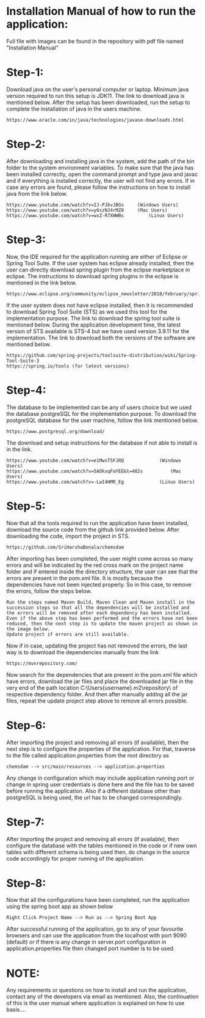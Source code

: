 # Installation Manual of how to run the application:
Full file with images can be found in the repository with pdf file named "Installation Manual"

# Step-1:
Download java on the user's personal computer or laptop. Minimum java version required to run this setup is JDK11. The link to download java is mentioned below. After the setup has been downloaded, run the setup to complete the installation of java in the users machine.

	https://www.oracle.com/in/java/technologies/javase-downloads.html

# Step-2:
After downloading and installing java in the system, add the path of the bin folder to the system environment variables. To make sure that the java has been installed correctly, open the command prompt and type java and javac and if everything is installed correctly, the user will not find any errors. If in case any errors are found, please follow the instructions on how to install java from the link below.
                    
	https://www.youtube.com/watch?v=IJ-PJbvJBGs		(Windows Users)
  	https://www.youtube.com/watch?v=y6szNJ4rMZ0		(Mac Users)
    https://www.youtube.com/watch?v=wxZ-R7XWWBs	        (Linux Users)

# Step-3:
Now, the IDE required for the application running are either of Eclipse or Spring Tool Suite. If the user system has eclipse already installed, then the user can directly download spring plugin from the eclipse marketplace in eclipse. The instructions to download spring plugins in the eclipse is mentioned in the link below.
					
	https://www.eclipse.org/community/eclipse_newsletter/2018/february/springboot.php
If the user system does not have eclipse installed, then it is recommended to download Spring Tool Suite (STS) as we used this tool for the implementation purpose. The link to download the spring tool suite is mentioned below. During the application development time, the latest version of STS available is STS-4 but we have used version 3.9.11 for the implementation. The link to download both the versions of the software are mentioned below.
					
	https://github.com/spring-projects/toolsuite-distribution/wiki/Spring-Tool-Suite-3
	https://spring.io/tools (for latest versions)

# Step-4:
The database to be implemented can be any of users choice but we used the database postgreSQL for the implementation purpose. To download the postgreSQL database for the user machine, follow the link mentioned below.
					
	https://www.postgresql.org/download/
The download and setup instructions for the database if not able to install is in the link.

	https://www.youtube.com/watch?v=e1MwsT5FJRQ			    (Windows Users)
	https://www.youtube.com/watch?v=5AOkxqFaYEE&t=402s		    (Mac Users)
	https://www.youtube.com/watch?v=-LwI4HMR_Eg			    (Linux Users)

# Step-5:
Now that all the tools required to run the application have been installed, download the source code from the github link provided below. After downloading the code, import the project in STS.
					
	https://github.com/SriHarshaBonala/chemsdam

After importing has been completed, the user might come across so many errors and will be indicated by the red cross mark on the project name folder and if entered inside the directory structure, the user can see that the errors are present in the pom.xml file. It is mostly because the dependencies have not been injected properly. So in this case, to remove the errors, follow the steps below.

    Run the steps named Maven Build, Maven Clean and Maven install in the succession steps so that all the dependencies will be installed and the errors will be removed after each dependency has been installed.
    Even if the above step has been performed and the errors have not been reduced, then the next step is to update the maven project as shown in the image below.
    Update project if errors are still available.

Now if in case, updating the project has not removed the errors, the last way is to download the dependencies manually from the link 

	https://mvnrepository.com/
Now search for the dependencies that are present in the pom.xml file which have errors, download the jar files and place the downloaded jar file in the very end of the path location C:\Users\{username}\.m2\repository\ of respective dependency folder. And then after manually adding all the jar files, repeat the update project step above to remove all errors possible.



# Step-6:
After importing the project and removing all errors (if available), then the next step is to configure the properties of the application. For that, traverse to the file called application.properties from the root directory as 
                
	chemsdam --> src/main/resources --> application.properties
Any change in configuration which may include application running port or change in spring user credentials is done here and the file has to be saved before running the application. Also if a different database other than postgreSQL is being used, the url has to be changed correspondingly.



# Step-7:
After importing the project and removing all errors (if available), then configure the database with the tables mentioned in the code or if new own tables with different schema is being used then, do change in the source code accordingly for proper running of the application.



# Step-8: 
Now that all the configurations have been completed, run the application using the spring boot app as shown below
      
	Right Click Project Name --> Run as --> Spring Boot App 
After successful running of the application, go to any of your favourite browsers and can use the application from the localhost with port 9090 (default) or if there is any change in server.port configuration in application.properties file then changed port number is to be used.



# NOTE:
Any requirements or questions on how to install and run the application, contact any of the developers via email as mentioned. Also, the continuation of this is the user manual where application is explained on how to use basis….

